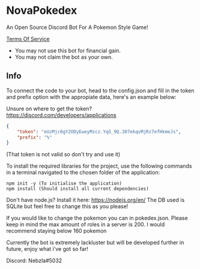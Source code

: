 <h1>NovaPokedex</h1>
An Open Source Discord Bot For A Pokemon Style Game!


<u>Terms Of Service</u>
- You may not use this bot for financial gain.
- You may not claim the bot as your own.
  
  
<h2>Info</h2>

  
To connect the code to your bot, head to the config.json and fill in the token and prefix option with the appropiate data, here's an example below:

Unsure on where to get the token? https://discord.com/developers/applications
```json
{
    "token": "eUzMjc0gY2ODyEweyMzcz.YqS_9Q.307ekqvMjRz7efHkmeJs", 
    "prefix": "%"
}
```
(That token is not valid so don't try and use it)
  
To install the required libraries for the project, use the following commands in a terminal navigated to the chosen folder of the application:
```
npm init -y (To initialise the application)
npm install (Should install all current dependencies)
```
  
Don't have node.js? Install it here: https://nodejs.org/en/
The DB used is SQLite but feel free to change this as you please!
  
If you would like to change the pokemon you can in pokedex.json. Please keep in mind the max amount of roles in a server is 200. I would recommend staying below 160 pokemon
  
Currently the bot is extremely lackluster but will be developed further in future, enjoy what i've got so far!

Discord: Nebzla#5032

